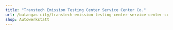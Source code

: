```yaml
---
title: "Transtech Emission Testing Center Service Center Co."
url: /batangas-city/transtech-emission-testing-center-service-center-co/
shop: Autowerkstatt
---
```

